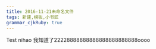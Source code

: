 ```yaml
---
title: 2016-11-21未命名文件 
tags: 新建,模板,小书匠
grammar_cjkRuby: true
---
```

Test nihao 我知道了22228888888888888888888888oooo
